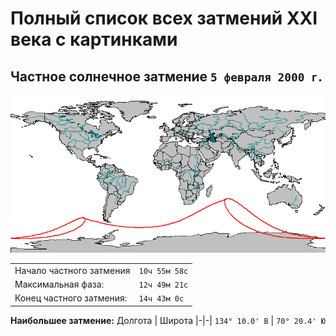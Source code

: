 # Полный список всех затмений XXI века с картинками

## Частное солнечное затмение `5 февраля 2000 г`.

![Частное солнечное затмение 5 февраля 2000 г.](images/1.png "Частное солнечное затмение 5 февраля 2000 г.")

|||
|-|-|
Начало частного затмения | `10ч 55м 58с` |
Максимальная фаза: | `12ч 49м 21с` |
Конец частного затмения: | `14ч 43м 0с` |


**Наибольшее затмение:**
Долгота | Широта
|-|-|
`134° 10.0' В` | `70° 20.4' Ю`
